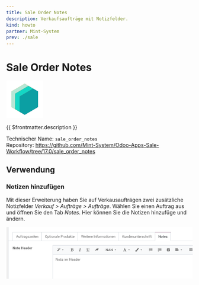 ```yaml
---
title: Sale Order Notes
description: Verkaufsaufträge mit Notizfelder.
kind: howto
partner: Mint-System
prev: ./sale
---
```


# Sale Order Notes

![icon_oms_box](attachments/icons_odoo_mint_system.png)

{{ $frontmatter.description }}

Technischer Name: `sale_order_notes`\
Repository: <https://github.com/Mint-System/Odoo-Apps-Sale-Workflow/tree/17.0/sale_order_notes>

## Verwendung

### Notizen hinzufügen

Mit dieser Erweiterung haben Sie auf Verkausaufträgen zwei zusätzliche Notizfelder _Verkauf > Aufträge > Aufträge_. Wählen Sie einen Auftrag aus und öffnen Sie den Tab _Notes_. Hier können Sie die Notizen hinzufüge und ändern.

![Sale Order Notes Verkaufsauftrag Tab Notes](attachments/Sale%20Order%20Notes%20Verkaufsauftrag%20Tab%20Notes.png)
